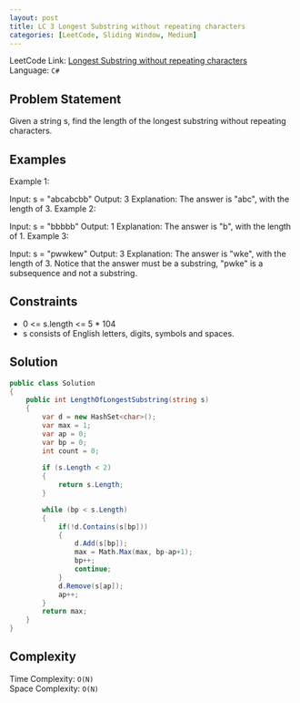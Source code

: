 ```yaml
---
layout: post
title: LC 3 Longest Substring without repeating characters
categories: [LeetCode, Sliding Window, Medium]
---
```


LeetCode Link: [Longest Substring without repeating characters](https://leetcode.com/problems/longest-substring-without-repeating-characters/description/)  
Language: `C#`

## Problem Statement
Given a string s, find the length of the longest 
substring
 without repeating characters.

## Examples

Example 1:

Input: s = "abcabcbb"
Output: 3
Explanation: The answer is "abc", with the length of 3.
Example 2:

Input: s = "bbbbb"
Output: 1
Explanation: The answer is "b", with the length of 1.
Example 3:

Input: s = "pwwkew"
Output: 3
Explanation: The answer is "wke", with the length of 3.
Notice that the answer must be a substring, "pwke" is a subsequence and not a substring.

## Constraints

* 0 <= s.length <= 5 * 104
* s consists of English letters, digits, symbols and spaces.

## Solution

``` csharp
public class Solution 
{
    public int LengthOfLongestSubstring(string s) 
    {
        var d = new HashSet<char>();
        var max = 1;
        var ap = 0;
        var bp = 0;
        int count = 0;
        
        if (s.Length < 2)
        {
            return s.Length;
        }

        while (bp < s.Length)
        {
            if(!d.Contains(s[bp]))
            {                
                d.Add(s[bp]);
                max = Math.Max(max, bp-ap+1);
                bp++;
                continue;
            }
            d.Remove(s[ap]);
            ap++;
        }
        return max;
    }
}
```

## Complexity

Time Complexity: `O(N)`  
Space Complexity: `O(N)`  
